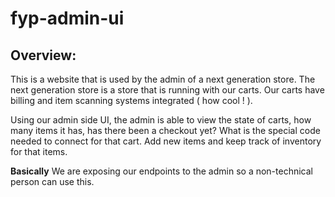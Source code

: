 # fyp-admin-ui

## Overview:

This is a website that is used by the admin of a next generation store. The next generation store is a store that is running with our carts. Our carts have billing and item scanning systems integrated ( how cool ! ).  

Using our admin side UI, the admin is able to view the state of carts, how many items it has, has there been a checkout yet? What is the special code needed to connect for that cart. Add new items and keep track of inventory for that items. 

**Basically** We are exposing our endpoints to the admin so a non-technical person can use this. 

